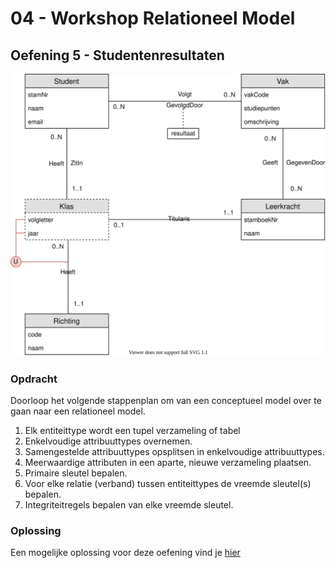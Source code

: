# 04 - Workshop Relationeel Model

## Oefening 5 - Studentenresultaten

<img src="./exercise-5.svg">

### Opdracht

Doorloop het volgende stappenplan om van een conceptueel model over te gaan naar een relationeel model.

1. Elk entiteittype wordt een tupel verzameling of tabel ​
2. Enkelvoudige attribuuttypes overnemen.​
3. Samengestelde attribuuttypes opsplitsen in enkelvoudige attribuuttypes.​
4. Meerwaardige attributen in een aparte, nieuwe verzameling plaatsen.​
5. Primaire sleutel bepalen.​
6. Voor elke relatie (verband) tussen entiteittypes de vreemde sleutel(s) bepalen.​
7. Integriteitregels bepalen van elke vreemde sleutel.​

### Oplossing

Een mogelijke oplossing voor deze oefening vind je [hier](../solutions/exercise-5.md)
